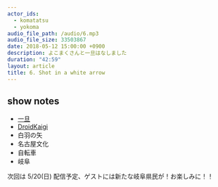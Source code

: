 ```yaml
---
actor_ids:
  - komatatsu
  - yokoma
audio_file_path: /audio/6.mp3
audio_file_size: 33503867
date: 2018-05-12 15:00:00 +0900
description: よこまくさんと一旦はなしました
duration: "42:59"
layout: article
title: 6. Shot in a white arrow
---
```


## show notes

- [一旦](https://www.weblio.jp/content/%E3%81%84%E3%81%A3%E3%81%9F%E3%82%93)
- [DroidKaigi](https://droidkaigi.jp/2018/)
- 白羽の矢
- 名古屋文化
- 自転車
- 岐阜

次回は 5/20(日) 配信予定、ゲストには新たな岐阜県民が！お楽しみに！！
